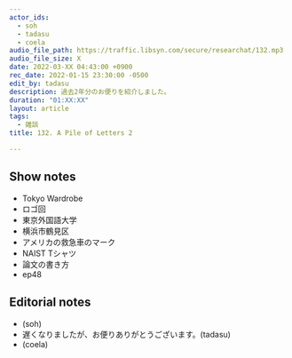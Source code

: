 ```yaml
---
actor_ids:
  - soh
  - tadasu
  - coela
audio_file_path: https://traffic.libsyn.com/secure/researchat/132.mp3
audio_file_size: X
date: 2022-03-XX 04:43:00 +0900
rec_date: 2022-01-15 23:30:00 -0500
edit_by: tadasu
description: 過去2年分のお便りを紹介しました。
duration: "01:XX:XX"
layout: article
tags:
  - 雑談
title: 132. A Pile of Letters 2

---
```

## Show notes
- Tokyo Wardrobe
- ロゴ回
- 東京外国語大学
- 横浜市鶴見区
- アメリカの救急車のマーク
- NAIST Tシャツ
- 論文の書き方
- ep48

## Editorial notes
- (soh)
- 遅くなりましたが、お便りありがとうございます。(tadasu)
- (coela)
